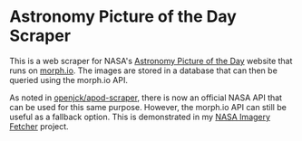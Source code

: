 # Astronomy Picture of the Day Scraper

This is a web scraper for NASA's [Astronomy Picture of the Day](https://apod.nasa.gov/apod/) website that runs on [morph.io](https://morph.io/beckhamd/apod-scraper). The images are stored in a database that can then be queried using the morph.io API.

As noted in [openjck/apod-scraper](https://github.com/openjck/apod-scraper), there is now an official NASA API that can be used for this same purpose. However, the morph.io API can still be useful as a fallback option. This is demonstrated in my [NASA Imagery Fetcher](https://github.com/daniel-beckham/nasa-imagery-fetcher) project.
